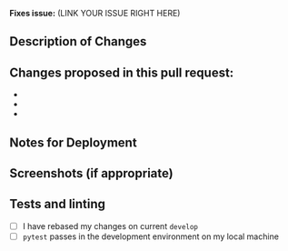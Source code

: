 <!-- New Contributor? Welcome!

We recommend you check your privacy settings, so the name and email associated with
the commit are what you want them to be. See the contribution guide at
https://github.com/lucyparsons/OpenOversight/blob/develop/CONTRIB.md#recommended-privacy-settings for more infos.

Also make sure you have read and abide by the code of conduct:
https://github.com/lucyparsons/OpenOversight/blob/develop/CODE_OF_CONDUCT.md

If this pull request is not ready for review yet, please submit it as a draft.
-->
**Fixes issue:** (LINK YOUR ISSUE RIGHT HERE)

## Description of Changes


## Changes proposed in this pull request:
 -
 -
 -

## Notes for Deployment


## Screenshots (if appropriate)


## Tests and linting
 - [ ] I have rebased my changes on current `develop`
 - [ ] `pytest` passes in the development environment on my local machine
